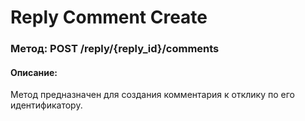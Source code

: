 # Reply Comment Create

### Метод: POST /reply/{reply_id}/comments
#### Описание:
Метод предназначен для создания комментария к отклику по его идентификатору.

<api-endpoint openapi-path="../openapi.json" endpoint="/reply/{reply_id}/comments" method="post"/>